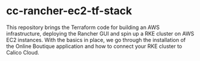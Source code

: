 # cc-rancher-ec2-tf-stack
This repository brings the Terraform code for building an AWS infrastructure, deploying the Rancher GUI and  spin up a RKE cluster on AWS EC2 instances. With the basics in place, we go through the installation of the Online Boutique application and how to connect your RKE cluster to Calico Cloud.
